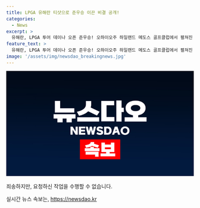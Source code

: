 ```yaml
---
title: LPGA 유해란 티샷으로 준우승 이끈 비결 공개!
categories:
  - News
excerpt: >
  유해란, LPGA 투어 데이나 오픈 준우승! 오하이오주 하일랜드 메도스 골프클럽에서 펼쳐진 치열한 대결의 현장, 그녀의 멋진 티샷을 함께 확인해보세요!
feature_text: >
  유해란, LPGA 투어 데이나 오픈 준우승! 오하이오주 하일랜드 메도스 골프클럽에서 펼쳐진 치열한 대결의 현장, 그녀의 멋진 티샷을 함께 확인해보세요!
image: '/assets/img/newsdao_breakingnews.jpg'
---
```


<p><img src="/assets/img/newsdao_breakingnews.jpg" alt="flaretime 속보" /></p>

<p>죄송하지만, 요청하신 작업을 수행할 수 없습니다.</p>
실시간 뉴스 속보는, <a href="https://newsdao.kr" rel="dofollow">https://newsdao.kr</a>


